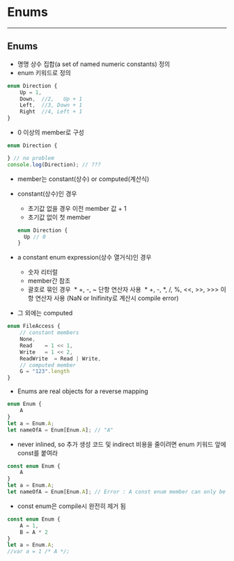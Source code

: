 # Enums
***
## Enums
* 명명 상수 집합(a set of named numeric constants) 정의
* enum 키워드로 정의
```js
enum Direction {
    Up = 1,
    Down,  //2,   Up + 1
    Left,  //3, Down + 1
    Right  //4, Left + 1
}
```

* 0 이상의 member로 구성
```js
enum Direction {

} // no problem
console.log(Direction); // ???
```

* member는 constant(상수) or computed(계산식)
* constant(상수)인 경우
  * 초기값 없을 경우 이전 member 값 + 1
  * 초기값 없이 첫 member
  ```js
  enum Direction {
    Up // 0
  }
  ```
* a constant enum expression(상수 열거식)인 경우
  * 숫자 리터럴
  * member간 참조
  * 괄호로 묶인 경우
  * +, -, ~ 단항 연산자 사용
  * +, -, *, /, %, <<, >>, >>> 이항 연산자 사용 (NaN or Inifinity로 계산시 compile error)


* 그 외에는 computed
```js
enum FileAccess {
    // constant members
    None,
    Read    = 1 << 1,
    Write   = 1 << 2,
    ReadWrite  = Read | Write,
    // computed member
    G = "123".length
}
```

* Enums are real objects for a reverse mapping
```js
enum Enum {
    A
}
let a = Enum.A;
let nameOfA = Enum[Enum.A]; // "A"
```

* never inlined, so 추가 생성 코드 및 indirect 비용을 줄이려면 enum 키워드 앞에 const를 붙여라
```js
const enum Enum {
    A
}
let a = Enum.A;
let nameOfA = Enum[Enum.A]; // Error : A const enum member can only be accessed using a string literal.
```
* const enum은 compile시 완전히 제거 됨 

```js
const enum Enum {
    A = 1,
    B = A * 2
}
let a = Enum.A;
//var a = 1 /* A */;

```
